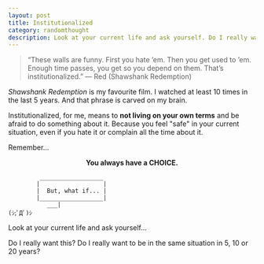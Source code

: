 ```yaml
---
layout: post
title: Institutionalized
category: randomthought
description: Look at your current life and ask yourself. Do I really want this? Do I really want to be in the same situation in 5, 10 or  20 years?
---
```


> “These walls are funny. First you hate ’em. Then you get used to ’em. Enough time passes, you get so you depend on them. That’s institutionalized.” — Red (Shawshank Redemption)

_Shawshank Redemption_ is my favourite film. I watched at least 10 times in the last 5 years. 
And that phrase is carved on my brain.

Institutionalized, for me, means to **not living on your own terms** and be afraid to do something about it.
Because you feel "safe" in your current situation, even if you hate it or complain all the time about it.

Remember...

**<center> You always have a CHOICE.</center>**

```
         __________________
        |                  |
        |  But, what if... |
        |__________________|
           ___|
(ｼ;ﾟДﾟ)ｼ

```

Look at your current life and ask yourself... 

Do I really want this? Do I really want to be in the same situation in 5, 10 or  20 years?





